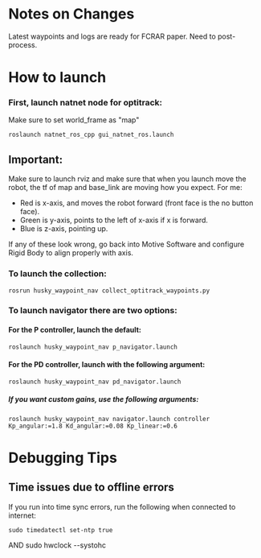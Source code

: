 # Notes on Changes
Latest waypoints and logs are ready for FCRAR paper. Need to post-process. 

# How to launch

### First, launch natnet node for optitrack:
Make sure to set world_frame as "map"

	roslaunch natnet_ros_cpp gui_natnet_ros.launch

## Important:

Make sure to launch rviz and make sure that when you launch move the robot, the tf of map and base_link are moving how you expect. For me: 
- Red is x-axis, and moves the robot forward (front face is the no button face). 
- Green is y-axis, points to the left of x-axis if x is forward. 
- Blue is z-axis, pointing up. 

If any of these look wrong, go back into Motive Software and configure Rigid Body to align properly with axis. 

### To launch the collection: 

	rosrun husky_waypoint_nav collect_optitrack_waypoints.py


### To launch navigator there are two options:

#### For the P controller, launch the default:

	roslaunch husky_waypoint_nav p_navigator.launch

#### For the PD controller, launch with the following argument:

	roslaunch husky_waypoint_nav pd_navigator.launch

##### If you want custom gains, use the following arguments:

	roslaunch husky_waypoint_nav navigator.launch controller Kp_angular:=1.8 Kd_angular:=0.08 Kp_linear:=0.6


# Debugging Tips

## Time issues due to offline errors
If you run into time sync errors, run the following when connected to internet:

	sudo timedatectl set-ntp true
AND
	sudo hwclock --systohc


